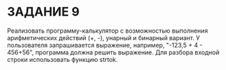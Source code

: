 # ЗАДАНИЕ 9
Реализовать программу-калькулятор с возможностью выполнения арифметических действий (+, -), унарный и бинарный вариант. У пользователя запрашивается выражение, например, "-123,5 + 4 - 456+56", программа должна решить выражение. Для разбора входной строки использовать функцию strtok.
